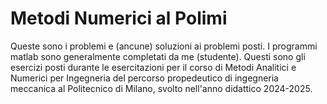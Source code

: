 # Metodi Numerici al Polimi

Queste sono i problemi e (ancune) soluzioni ai problemi posti. I programmi matlab sono generalmente completati da me (studente).
Questi sono gli esercizi posti durante le esercitazioni per il corso di Metodi Analitici e Numerici per Ingegneria del percorso propedeutico di ingegneria meccanica al Politecnico di Milano, svolto nell'anno didattico 2024-2025.
